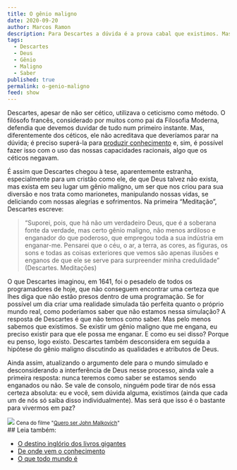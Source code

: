 ```yaml
---
title: O gênio maligno
date: 2020-09-20
author: Marcos Ramon
description: Para Descartes a dúvida é a prova cabal que existimos. Mas será essa certeza inabalável uma garantia de paz de espírito?
tags:
  - Descartes
  - Deus
  - Gênio
  - Maligno
  - Saber
published: true
permalink: o-genio-maligno
feed: show
---
```

Descartes, apesar de não ser cético, utilizava o ceticismo como método. O filósofo francês, considerado por muitos como pai da Filosofia Moderna, defendia que devemos duvidar de tudo num primeiro instante. Mas, diferentemente dos céticos, ele não acreditava que deveríamos parar na dúvida; é preciso superá-la para [produzir conhecimento](https://marcosramon.net/conhecimento-filosofico) e, sim, é possível fazer isso com o uso das nossas capacidades racionais, algo que os céticos negavam.

É assim que Descartes chegou à tese, aparentemente estranha, especialmente para um cristão como ele, de que Deus talvez não exista, mas exista em seu lugar um gênio maligno, um ser que nos criou para sua diversão e nos trata como marionetes, manipulando nossas vidas, se deliciando com nossas alegrias e sofrimentos. Na primeira “Meditação”, Descartes escreve:

> “Suporei, pois, que há não um verdadeiro Deus, que é a soberana fonte da verdade, mas certo gênio maligno, não menos ardiloso e enganador do que poderoso, que empregou toda a sua indústria em enganar-me. Pensarei que o céu, o ar, a terra, as cores, as figuras, os sons e todas as coisas exteriores que vemos são apenas ilusões e enganos de que ele se serve para surpreender minha credulidade” (Descartes. Meditações)

O que Descartes imaginou, em 1641, foi o pesadelo de todos os programadores de hoje, que não conseguem encontrar uma certeza que lhes diga que não estão presos dentro de uma programação. Se for possível um dia criar uma realidade simulada tão perfeita quanto o próprio mundo real, como poderíamos saber que não estamos nessa simulação? A resposta de Descartes é que não temos como saber. Mas pelo menos sabemos que existimos. Se existir um gênio maligno que me engana, eu preciso existir para que ele possa me enganar. E como eu sei disso? Porque eu penso, logo existo. Descartes também desconsidera em seguida a hipótese do gênio maligno discutindo as qualidades e atributos de Deus. 

Ainda assim, atualizando o argumento dele para o mundo simulado e desconsiderando a interferência de Deus nesse processo, ainda vale a primeira resposta: nunca teremos como saber se estamos sendo enganados ou não. Se vale de consolo, ninguém pode tirar de nós essa certeza absoluta: eu e você, sem dúvida alguma, existimos (ainda que cada um de nós só saiba disso individualmente). Mas será que isso é o bastante para vivermos em paz?

<img src="/assets/img/jm.gif">
<small>Cena do filme "<a href="https://g.co/kgs/x5SeLa" target="_blank">Quero ser John Malkovich</a>"</small><div class="leia-tambem" markdown="1">
## Leia também:

- <a href="/o-destino-inglorio-dos-livros-gigantes">O destino inglório dos livros gigantes</a>
- <a href="/de-onde-vem-o-conhecimento">De onde vem o conhecimento</a>
- <a href="/o-que-todo-mundo-e">O que todo mundo é</a>
</div>